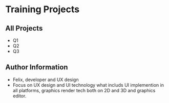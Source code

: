 # Training Projects

## All Projects

* Q1
* Q2
* Q3

## Author Information

* Felix, developer and UX design
* Focus on UX design and UI technology what includs UI implemention in all platforms, graphics render tech both on 2D and 3D and graphics editor. 
